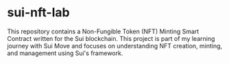 # sui-nft-lab
This repository contains a Non-Fungible Token (NFT) Minting Smart Contract written for the Sui blockchain. This project is part of my learning journey with Sui Move and focuses on understanding NFT creation, minting, and management using Sui's framework.
